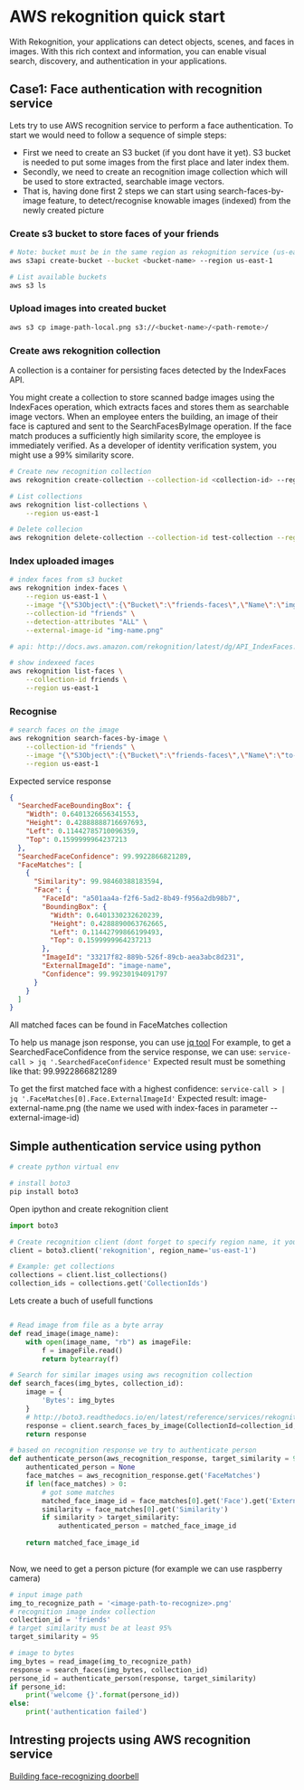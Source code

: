 # AWS rekognition quick start

With Rekognition, your applications can detect objects, scenes, and faces in images. With this rich context and information, you can enable visual search, discovery, and authentication in your applications.

## Case1: Face authentication with recognition service

Lets try to use AWS recognition service to perform a face authentication.
To start we would need to follow a sequence of simple steps:
* First we need to create an S3 bucket (if you dont have it yet). S3 bucket is needed to put some images from the first place and later index them.
* Secondly, we need to create an recognition image collection which will be used to store extracted, searchable image vectors.
* That is, having done first 2 steps we can start using search-faces-by-image feature, to detect/recognise knowable images (indexed) from the newly created picture

### Create s3 bucket to store faces of your friends

```bash 
# Note: bucket must be in the same region as rekognition service (us-east-1 for example)
aws s3api create-bucket --bucket <bucket-name> --region us-east-1

# List available buckets
aws s3 ls
```

### Upload images into created bucket
```bash
aws s3 cp image-path-local.png s3://<bucket-name>/<path-remote>/
```

### Create aws rekognition collection

A collection is a container for persisting faces detected by the IndexFaces API.

You might create a collection to store scanned badge images using the IndexFaces operation, which extracts faces and stores them as searchable image vectors. When an employee enters the building, an image of their face is captured and sent to the SearchFacesByImage operation. If the face match produces a sufficiently high similarity score, the employee is immediately verified. As a developer of identity verification system, you might use a 99% similarity score.

```bash
# Create new recognition collection
aws rekognition create-collection --collection-id <collection-id> --region us-east-1

# List collections
aws rekognition list-collections \
    --region us-east-1

# Delete collecion
aws rekognition delete-collection --collection-id test-collection --region us-east-1

```

### Index uploaded images

```bash
# index faces from s3 bucket
aws rekognition index-faces \
    --region us-east-1 \
    --image "{\"S3Object\":{\"Bucket\":\"friends-faces\",\"Name\":\"img-name.png\"}}" \
    --collection-id "friends" \
    --detection-attributes "ALL" \
    --external-image-id "img-name.png"

# api: http://docs.aws.amazon.com/rekognition/latest/dg/API_IndexFaces.html

# show indexeed faces
aws rekognition list-faces \
    --collection-id friends \
    --region us-east-1

```

### Recognise 

```bash
# search faces on the image
aws rekognition search-faces-by-image \
    --collection-id "friends" \
    --image "{\"S3Object\":{\"Bucket\":\"friends-faces\",\"Name\":\"to-detect/face-to-detect.png\"}}"\
    --region us-east-1

```

Expected service response
```json
{
  "SearchedFaceBoundingBox": {
    "Width": 0.6401326656341553,
    "Height": 0.42888888716697693,
    "Left": 0.11442785710096359,
    "Top": 0.1599999964237213
  },
  "SearchedFaceConfidence": 99.9922866821289,
  "FaceMatches": [
    {
      "Similarity": 99.98460388183594,
      "Face": {
        "FaceId": "a501aa4a-f2f6-5ad2-8b49-f956a2db98b7",
        "BoundingBox": {
          "Width": 0.6401330232620239,
          "Height": 0.4288890063762665,
          "Left": 0.11442799866199493,
          "Top": 0.1599999964237213
        },
        "ImageId": "33217f82-889b-526f-89cb-aea3abc8d231",
        "ExternalImageId": "image-name",
        "Confidence": 99.99230194091797
      }
    }
  ]
}
```

All matched faces can be found in FaceMatches collection

To help us manage json response, you can use [jq tool](https://stedolan.github.io/jq/tutorial/)
For example, to get a SearchedFaceConfidence from the service response, we can use: `service-call > jq '.SearchedFaceConfidence'` 
Expected result must be something like that: 99.9922866821289

To get the first matched face with a highest confidence: `service-call > | jq '.FaceMatches[0].Face.ExternalImageId'`
Expected result: image-external-name.png (the name we used with index-faces in parameter --external-image-id)

## Simple authentication service using python 

```bash
# create python virtual env

# install boto3
pip install boto3
```

Open ipython and create rekognition client
```python
import boto3

# Create recognition client (dont forget to specify region name, it you are using different default region in your aws config)
client = boto3.client('rekognition', region_name='us-east-1')

# Example: get collections
collections = client.list_collections()
collection_ids = collections.get('CollectionIds')

```

Lets create a buch of usefull functions
```python

# Read image from file as a byte array
def read_image(image_name):
    with open(image_name, "rb") as imageFile:
        f = imageFile.read()
        return bytearray(f)

# Search for similar images using aws recognition collection
def search_faces(img_bytes, collection_id):
    image = {
        'Bytes': img_bytes
    }
    # http://boto3.readthedocs.io/en/latest/reference/services/rekognition.html#Rekognition.Client.search_faces_by_image
    response = client.search_faces_by_image(CollectionId=collection_id, Image=image, MaxFaces=5)
    return response

# based on recognition response we try to authenticate person
def authenticate_person(aws_recognition_response, target_similarity = 95):
    authenticated_person = None
    face_matches = aws_recognition_response.get('FaceMatches')
    if len(face_matches) > 0:
        # got some matches
        matched_face_image_id = face_matches[0].get('Face').get('ExternalImageId')
        similarity = face_matches[0].get('Similarity')
        if similarity > target_similarity:
            authenticated_person = matched_face_image_id
        
    return matched_face_image_id 
    
```

Now, we need to get a person picture (for example we can use raspberry camera)
```python
# input image path
img_to_recognize_path = '<image-path-to-recognize>.png'
# recognition image index collection
collection_id = 'friends'
# target similarity must be at least 95%
target_similarity = 95

# image to bytes
img_bytes = read_image(img_to_recognize_path)
response = search_faces(img_bytes, collection_id)
persone_id = authenticate_person(response, target_similarity)
if persone_id:
    print('welcome {}'.format(persone_id))
else:
    print('authentication failed')

```

## Intresting projects using AWS recognition service

[Building face-recognizing doorbell](https://www.oreilly.com/ideas/build-a-talking-face-recognizing-doorbell-for-about-100)
